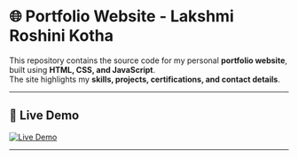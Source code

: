 # 🌐 Portfolio Website - Lakshmi Roshini Kotha

This repository contains the source code for my personal **portfolio website**, built using **HTML, CSS, and JavaScript**.  
The site highlights my **skills, projects, certifications, and contact details**.

---

## 🚀 Live Demo
[![Live Demo](https://img.shields.io/badge/Portfolio-Live-green?style=for-the-badge&logo=github)](https://lakshmiroshinikotha.github.io/My-Portfolio/)

---



